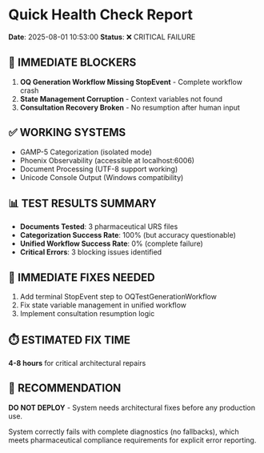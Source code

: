 # Quick Health Check Report
**Date**: 2025-08-01 10:53:00
**Status**: ❌ CRITICAL FAILURE

## 🚨 IMMEDIATE BLOCKERS
1. **OQ Generation Workflow Missing StopEvent** - Complete workflow crash
2. **State Management Corruption** - Context variables not found
3. **Consultation Recovery Broken** - No resumption after human input

## ✅ WORKING SYSTEMS
- GAMP-5 Categorization (isolated mode)
- Phoenix Observability (accessible at localhost:6006)
- Document Processing (UTF-8 support working)
- Unicode Console Output (Windows compatibility)

## 📊 TEST RESULTS SUMMARY
- **Documents Tested**: 3 pharmaceutical URS files
- **Categorization Success Rate**: 100% (but accuracy questionable)
- **Unified Workflow Success Rate**: 0% (complete failure)
- **Critical Errors**: 3 blocking issues identified

## 🔧 IMMEDIATE FIXES NEEDED
1. Add terminal StopEvent step to OQTestGenerationWorkflow
2. Fix state variable management in unified workflow
3. Implement consultation resumption logic

## ⏱️ ESTIMATED FIX TIME
**4-8 hours** for critical architectural repairs

## 🎯 RECOMMENDATION
**DO NOT DEPLOY** - System needs architectural fixes before any production use.

System correctly fails with complete diagnostics (no fallbacks), which meets pharmaceutical compliance requirements for explicit error reporting.